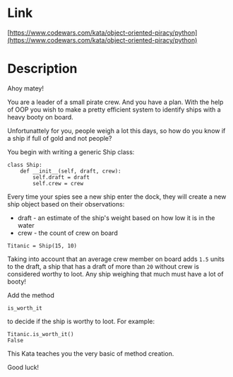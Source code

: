 Link
=========================
[https://www.codewars.com/kata/object-oriented-piracy/python](https://www.codewars.com/kata/object-oriented-piracy/python)

Description
=========================
Ahoy matey!

You are a leader of a small pirate crew. And you have a plan. With the help of OOP you wish to make a pretty efficient system to identify ships with a heavy booty on board.

Unfortunattely for you, people weigh a lot this days, so how do you know if a ship if full of gold and not people?

You begin with writing a generic Ship class:

```
class Ship:
    def __init__(self, draft, crew):
        self.draft = draft
        self.crew = crew
```

Every time your spies see a new ship enter the dock, they will create a new ship object based on their observations:

* draft - an estimate of the ship's weight based on how low it is in the water
* crew - the count of crew on board

```
Titanic = Ship(15, 10)
```

Taking into account that an average crew member on board adds `1.5` units to the draft, a ship that has a draft of more than `20` without crew is considered worthy to loot. Any ship weighing that much must have a lot of booty!

Add the method

```
is_worth_it
```

to decide if the ship is worthy to loot. For example:

```
Titanic.is_worth_it()
False
```

This Kata teaches you the very basic of method creation.

Good luck!
